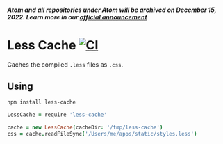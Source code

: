 ##### Atom and all repositories under Atom will be archived on December 15, 2022. Learn more in our [official announcement](https://github.blog/2022-06-08-sunsetting-atom/)
 # Less Cache [![CI](https://github.com/atom/less-cache/actions/workflows/ci.yml/badge.svg)](https://github.com/atom/less-cache/actions/workflows/ci.yml)
Caches the compiled `.less` files as `.css`.

## Using

```sh
npm install less-cache
```

```coffeescript
LessCache = require 'less-cache'

cache = new LessCache(cacheDir: '/tmp/less-cache')
css = cache.readFileSync('/Users/me/apps/static/styles.less')
```
